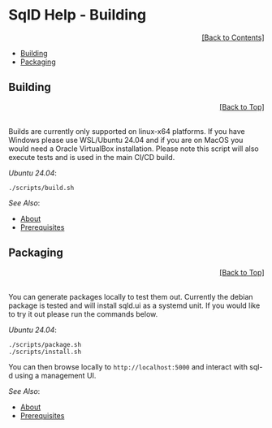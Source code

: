 ﻿# SqlD Help - Building

<div align="right">
	<a href="https://github.com/RealOrko/sql-d/blob/master/docs/_.md#sqld-help---contents">[Back to Contents]</a>
</div>

  * [Building](#building)
  * [Packaging](#packaging)

## Building

<div align="right">
	<a href="#sqld-help---building">[Back to Top]</a>
</div>
<br/>

Builds are currently only supported on linux-x64 platforms. If you have Windows please use WSL/Ubuntu 24.04 and if you are on MacOS you would need a Oracle VirtualBox installation. Please note this script will also execute tests and is used in the main CI/CD build. 

*Ubuntu 24.04*:
```
./scripts/build.sh
```

*See Also*:

  - [About](https://github.com/RealOrko/sql-d/blob/master/docs/about.md)
  - [Prerequisites](https://github.com/RealOrko/sql-d/blob/master/docs/prerequisites.md)

## Packaging

<div align="right">
	<a href="#sqld-help---building">[Back to Top]</a>
</div>
<br/>

You can generate packages locally to test them out. Currently the debian package is tested and will install sqld.ui as a systemd unit. If you would like to try it out please run the commands below.

*Ubuntu 24.04*:
```
./scripts/package.sh
./scripts/install.sh
```

You can then browse locally to `http://localhost:5000` and interact with sql-d using a management UI. 

*See Also*:

  - [About](https://github.com/RealOrko/sql-d/blob/master/docs/about.md)
  - [Prerequisites](https://github.com/RealOrko/sql-d/blob/master/docs/prerequisites.md)

